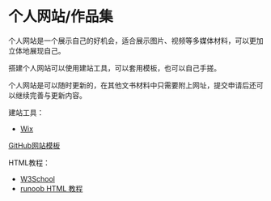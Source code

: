 # 个人网站/作品集

个人网站是一个展示自己的好机会，适合展示图片、视频等多媒体材料，可以更加立体地展现自己。

搭建个人网站可以使用建站工具，可以套用模板，也可以自己手搓。

个人网站是可以随时更新的，在其他文书材料中只需要附上网址，提交申请后还可以继续完善与更新内容。

建站工具：

- [Wix](https://zh.wix.com/)

[GitHub网站模板](https://github.com/topics/website-template)

HTML教程：

- [W3School](https://www.w3schools.com/)
- [runoob HTML 教程](https://www.runoob.com/html/html-tutorial.html)